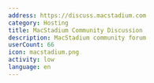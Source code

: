 ```yaml
---
address: https://discuss.macstadium.com
category: Hosting
title: MacStadium Community Discussion
description: MacStadium community forum
userCount: 66
icon: macstadium.png
activity: low
language: en
---
```

